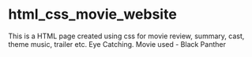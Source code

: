 # html_css_movie_website
This is a HTML page created using css for movie review, summary, cast, theme music, trailer etc. Eye Catching. Movie used - Black Panther
